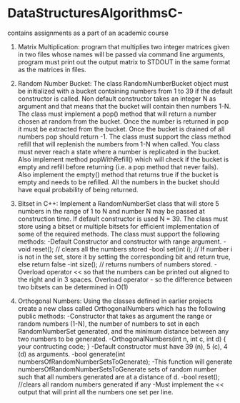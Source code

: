 # DataStructuresAlgorithmsC-
contains assignments as a part of an academic course

1. Matrix Multiplication: program that multiplies two integer matrices given in two files whose names will be passed via command line arguments, program must print out the output matrix to STDOUT in the same format as the matrices in files.

2. Random Number Bucket: The class RandomNumberBucket object must be initialized with a bucket containing numbers from 1 to 39 if the default constructor is called. Non default constructor takes an integer N as argument and that means that the bucket will contain then numbers 1-N. The class must implement a pop() method that will return a number chosen at random from the bucket. Once the number is returned in pop it must be extracted from the bucket. Once the bucket is drained of all numbers pop should return -1. The class must support the class method refill that will replenish the numbers from 1-N when called. You class must never reach a state where a number is replicated in the bucket. Also implement method popWithRefill() which will check if the bucket is empty and refill before returning (i.e. a pop method that never fails). Also implement the empty() method that returns true if the bucket is empty and needs to be refilled. All the numbers in the bucket should have equal probability of being returned.

3. Bitset in C++: Implement a RandomNumberSet class that will store 5 numbers in the range of 1 to N and number N may be passed at construction time. If default constructor is used N = 39. The class must store using a bitset or multiple bitsets for efficient implementation of some of the required methods. The class must support the following methods:
 -Default Constructor and constructor with range argument.
 -void reset(); // clears all the numbers stored
 -bool set(int i); // If number i is not in the set, store it by setting the corresponding bit and return true, else return false
 -int size(); // returns numbers of numbers stored. 
 -Overload operator << so that the numbers can be printed out aligned to the right and in 3 spaces. Overload operator - so the difference between two bitsets can be determined in O(1)

4. Orthogonal Numbers: Using the classes defined in earlier projects create a new class called OrthogonalNumbers which has the following public methods:
 -Constructor that takes as argument the range or random numbers (1-N), the number of numbers to set in each RandomNumberSet generated, and the minimum distance between any two numbers to be generated.
 -OrthogonalNumbers(int n, int c, int d) { your contructing code; }
 -Default constructor must have 39 (n), 5 (c), 4 (d) as arguments.
 -bool generate(int numbersOfRandomNumberSetsToGenerate);
 -This function will generate numbersOfRandomNumberSetsToGenerate sets of random number such that all numbers generated are at a distance of d.
 -bool reset(); //clears all random numbers generated if any
 -Must implement the << output that will print all the numbers one set per line.

